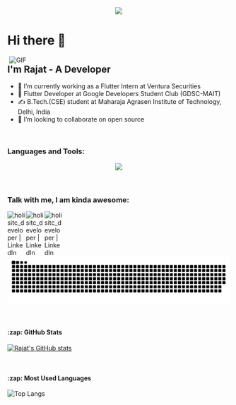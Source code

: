 <div id="header" align="center">
  <img src="https://github.com/loyaltytrooper/loyaltytrooper/blob/main/githubBanner.png"/>
</div>

<h1>Hi there 👋</h1>

<img width="500" align="right" alt="GIF" src="https://github.com/loyaltytrooper/loyaltytrooper/blob/main/the-it-crowd-moss-the-it-crowd.gif" />


## I'm Rajat - A Developer
- 🔭 I’m currently working as a Flutter Intern at Ventura Securities
- 📱 Flutter Developer at Google Developers Student Club (GDSC-MAIT)
- ✍ B.Tech.(CSE) student at Maharaja Agrasen Institute of Technology, Delhi, India
- 👯 I’m looking to collaborate on open source

<br/>

### Languages and Tools:

<p align="center">
  <a href="https://skillicons.dev">
    <img src="https://skillicons.dev/icons?i=cpp,flutter,go,git,gcp,kubernetes,docker,linux,firebase,mysql,postgres,mongodb" />
  </a>
</p>

<br/>

### Talk with me, I am kinda awesome:
<a href="https://linkedin.com/in/rajat-dev"><img align="left" alt="holisitc_developer | LinkedIn" width="42px" src="https://img.icons8.com/color/48/000000/linkedin.png" /></a>
<a href="https://twitter.com/loyaltytrooper"><img align="left" alt="holisitc_developer | LinkedIn" width="42px" src="https://img.icons8.com/color/48/000000/twitter--v2.png" /></a>
<a href="mailto:loyaltytrooper@gmail.com?Subject=New%20Opportunity%20from%20Github%20Viewer&Body=Hi"><img align="left" alt="holisitc_developer | LinkedIn" width="42px" src="https://img.icons8.com/color/48/000000/gmail-new.png" /></a>

![snake gif](https://github.com/loyaltytrooper/loyaltytrooper/blob/output/github-contribution-grid-snake.svg)

<br/>

<h4>:zap: GitHub Stats</h4>

  [![Rajat's GitHub stats](https://github-readme-stats.vercel.app/api?username=loyaltytrooper&count_private=true&show_icons=true&theme=radical)](https://github.com/loyaltytrooper/github-readme-stats)

<br/>

<h4>:zap: Most Used Languages</h4>

  ![Top Langs](https://github-readme-stats.vercel.app/api/top-langs/?username=loyaltytrooper&theme=radical)

<br/>
